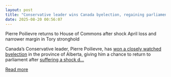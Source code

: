 ```yaml
---
layout: post
title: "Conservative leader wins Canada byelection, regaining parliament seat"
date: 2025-08-20 00:56:07
---
```


<p>Pierre Poilievre returns to House of Commons after shock April loss and narrower margin in Tory stronghold</p><p>Canada’s Conservative leader, Pierre Poilievre, has <a href="https://www.theguardian.com/world/2025/aug/18/pierre-poilievre-parliament-election">won a closely watched byelection</a> in the province of Alberta, giving him a chance to return to parliament after <a href="https://www.theguardian.com/world/2025/apr/29/canada-election-pierre-poilievre-seat-parliament">suffering a shock d...

[Read more](https://www.theguardian.com/world/2025/aug/19/pierre-poilievre-wins-canada-parliament)
